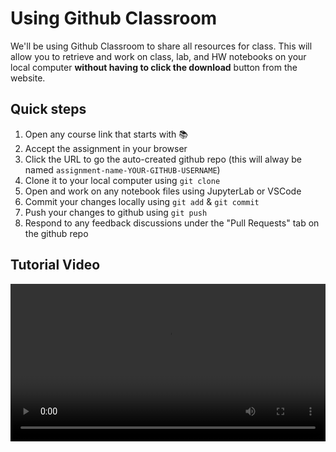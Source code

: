 # Using Github Classroom

We'll be using Github Classroom to share all resources for class. This will allow you to retrieve and work on class, lab, and HW notebooks on your local computer **without having to click the download** button from the website. 

  ## Quick steps

  1. Open any course link that starts with 📚 
  2. Accept the assignment in your browser
  3. Click the URL to go the auto-created github repo (this will alway be named `assignment-name-YOUR-GITHUB-USERNAME`)
  4. Clone it to your local computer using `git clone`
  5. Open and work on any notebook files using JupyterLab or VSCode
  6. Commit your changes locally using `git add` & `git commit`
  7. Push your changes to github using `git push`
  8. Respond to any feedback discussions under the "Pull Requests" tab on the github repo


  ## Tutorial Video

<video width="100%" controls>
  <source src="https://www.dropbox.com/scl/fi/g095grpml8pukno1npwaq/github_classroom.mp4?rlkey=lb5oselwvksefv3ms13asscql&dl=1" type="video/mp4">

